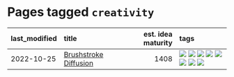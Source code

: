 # Pages tagged `creativity`

|last_modified|title|est. idea maturity|tags
|:---|:---|---:|:---|
|2022-10-25|[Brushstroke Diffusion](../brushstroke-diffusion.md)|1408|[![](https://img.shields.io/badge/tag-artisticstyletransfer-fe4dc)](../tags/artisticstyletransfer.md) [![](https://img.shields.io/badge/tag-creativity-d5ffe)](../tags/creativity.md) [![](https://img.shields.io/badge/tag-deepgenerativemodeling-a68128)](../tags/deepgenerativemodeling.md) [![](https://img.shields.io/badge/tag-experimental-da6994)](../tags/experimental.md) [![](https://img.shields.io/badge/tag-imageprocessing-b4243e)](../tags/imageprocessing.md) [![](https://img.shields.io/badge/tag-modeltraining-b7fb0)](../tags/modeltraining.md) [![](https://img.shields.io/badge/tag-painting-b25b5)](../tags/painting.md) [![](https://img.shields.io/badge/tag-wip-77a0)](../tags/wip.md)|